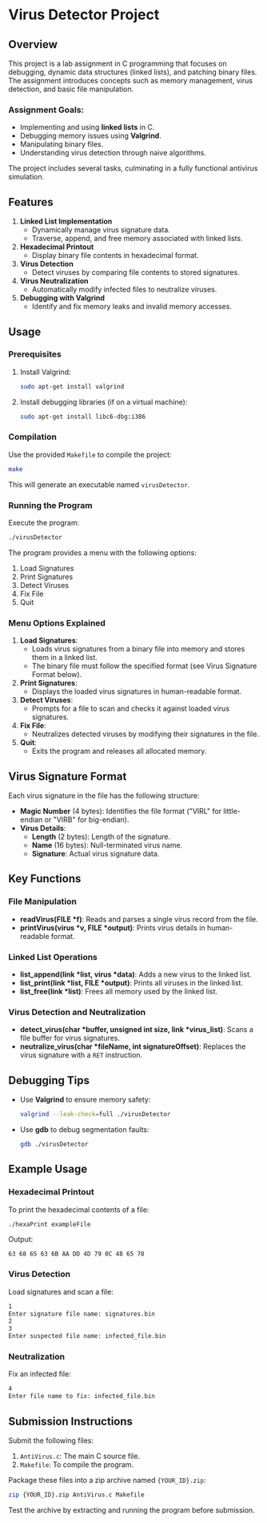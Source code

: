 # Virus Detector Project

## Overview
This project is a lab assignment in C programming that focuses on debugging, dynamic data structures (linked lists), and patching binary files. The assignment introduces concepts such as memory management, virus detection, and basic file manipulation.

### Assignment Goals:
- Implementing and using **linked lists** in C.
- Debugging memory issues using **Valgrind**.
- Manipulating binary files.
- Understanding virus detection through naive algorithms.

The project includes several tasks, culminating in a fully functional antivirus simulation.

## Features
1. **Linked List Implementation**
   - Dynamically manage virus signature data.
   - Traverse, append, and free memory associated with linked lists.
2. **Hexadecimal Printout**
   - Display binary file contents in hexadecimal format.
3. **Virus Detection**
   - Detect viruses by comparing file contents to stored signatures.
4. **Virus Neutralization**
   - Automatically modify infected files to neutralize viruses.
5. **Debugging with Valgrind**
   - Identify and fix memory leaks and invalid memory accesses.

## Usage

### Prerequisites
1. Install Valgrind:
   ```bash
   sudo apt-get install valgrind
   ```
2. Install debugging libraries (if on a virtual machine):
   ```bash
   sudo apt-get install libc6-dbg:i386
   ```

### Compilation
Use the provided `Makefile` to compile the project:
```bash
make
```
This will generate an executable named `virusDetector`.

### Running the Program
Execute the program:
```bash
./virusDetector
```
The program provides a menu with the following options:
1. Load Signatures
2. Print Signatures
3. Detect Viruses
4. Fix File
5. Quit

### Menu Options Explained
1. **Load Signatures**:
   - Loads virus signatures from a binary file into memory and stores them in a linked list.
   - The binary file must follow the specified format (see Virus Signature Format below).
2. **Print Signatures**:
   - Displays the loaded virus signatures in human-readable format.
3. **Detect Viruses**:
   - Prompts for a file to scan and checks it against loaded virus signatures.
4. **Fix File**:
   - Neutralizes detected viruses by modifying their signatures in the file.
5. **Quit**:
   - Exits the program and releases all allocated memory.

## Virus Signature Format
Each virus signature in the file has the following structure:
- **Magic Number** (4 bytes): Identifies the file format ("VIRL" for little-endian or "VIRB" for big-endian).
- **Virus Details**:
  - **Length** (2 bytes): Length of the signature.
  - **Name** (16 bytes): Null-terminated virus name.
  - **Signature**: Actual virus signature data.

## Key Functions
### File Manipulation
- **readVirus(FILE *f)**: Reads and parses a single virus record from the file.
- **printVirus(virus *v, FILE *output)**: Prints virus details in human-readable format.

### Linked List Operations
- **list_append(link *list, virus *data)**: Adds a new virus to the linked list.
- **list_print(link *list, FILE *output)**: Prints all viruses in the linked list.
- **list_free(link *list)**: Frees all memory used by the linked list.

### Virus Detection and Neutralization
- **detect_virus(char *buffer, unsigned int size, link *virus_list)**: Scans a file buffer for virus signatures.
- **neutralize_virus(char *fileName, int signatureOffset)**: Replaces the virus signature with a `RET` instruction.

## Debugging Tips
- Use **Valgrind** to ensure memory safety:
  ```bash
  valgrind --leak-check=full ./virusDetector
  ```
- Use **gdb** to debug segmentation faults:
  ```bash
  gdb ./virusDetector
  ```

## Example Usage
### Hexadecimal Printout
To print the hexadecimal contents of a file:
```bash
./hexaPrint exampleFile
```
Output:
```
63 68 65 63 6B AA DD 4D 79 0C 48 65 78
```

### Virus Detection
Load signatures and scan a file:
```bash
1
Enter signature file name: signatures.bin
2
3
Enter suspected file name: infected_file.bin
```

### Neutralization
Fix an infected file:
```bash
4
Enter file name to fix: infected_file.bin
```

## Submission Instructions
Submit the following files:
1. `AntiVirus.c`: The main C source file.
2. `Makefile`: To compile the program.

Package these files into a zip archive named `{YOUR_ID}.zip`:
```bash
zip {YOUR_ID}.zip AntiVirus.c Makefile
```

Test the archive by extracting and running the program before submission.

